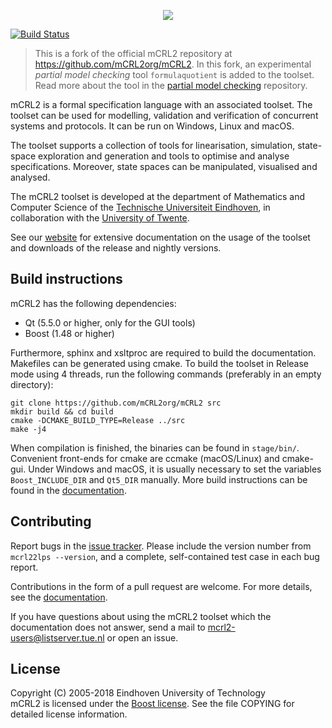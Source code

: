 <p align="center">
  <img src="https://mcrl2.org/web/user_manual/_static/mcrl2.png" >
</p>

[![Build Status](https://travis-ci.org/gijskant/mCRL2.svg?branch=partial-model-checking)](https://travis-ci.org/gijskant/mCRL2/branches)

> This is a fork of the official mCRL2 repository at <https://github.com/mCRL2org/mCRL2>.
> In this fork, an experimental *partial model checking* tool `formulaquotient` is added to the toolset.
> Read more about the tool in the [partial model checking](https://github.com/gijskant/partial-model-checking) repository.

mCRL2 is a formal specification language with an associated toolset. The toolset
can be used for modelling, validation and verification of concurrent systems and
protocols. It can be run on Windows, Linux and macOS.

The toolset supports a collection of tools for linearisation, simulation,
state-space exploration and generation and tools to optimise and analyse
specifications. Moreover, state spaces can be manipulated, visualised and
analysed.

The mCRL2 toolset is developed at the department of Mathematics and Computer
Science of the [Technische Universiteit Eindhoven](https://fsa.win.tue.nl/), in
collaboration with the [University of Twente](http://fmt.cs.utwente.nl).

See our [website](https://mcrl2.org) for extensive documentation on the usage of
the toolset and downloads of the release and nightly versions.

## Build instructions
mCRL2 has the following dependencies:
 - Qt (5.5.0 or higher, only for the GUI tools)
 - Boost (1.48 or higher)

Furthermore, sphinx and xsltproc are required to build the documentation.
Makefiles can be generated using cmake. To build the toolset in Release mode
using 4 threads, run the following commands (preferably in an empty directory):

```
git clone https://github.com/mCRL2org/mCRL2 src
mkdir build && cd build
cmake -DCMAKE_BUILD_TYPE=Release ../src
make -j4
```

When compilation is finished, the binaries can be found in `stage/bin/`.
Convenient front-ends for cmake are ccmake (macOS/Linux) and cmake-gui. Under
Windows and macOS, it is usually necessary to set the variables
`Boost_INCLUDE_DIR` and `Qt5_DIR` manually. More build instructions can be found
in the
[documentation](https://mcrl2.org/web/user_manual/build_instructions/index.html).

## Contributing
Report bugs in the [issue tracker](https://github.com/mCRL2org/mCRL2/issues).
Please include the version number from `mcrl22lps --version`, and a complete,
self-contained test case in each bug report.

Contributions in the form of a pull request are welcome. For more details, see
the [documentation](https://mcrl2.org/web/developer_manual/repository.html).

If you have questions about using the mCRL2 toolset which the documentation does
not answer, send a mail to <mcrl2-users@listserver.tue.nl> or open an issue.

## License
Copyright (C) 2005-2018 Eindhoven University of Technology  
mCRL2 is licensed under the [Boost
license](https://www.boost.org/LICENSE_1_0.txt). See the file COPYING for
detailed license information.
